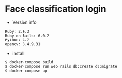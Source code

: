# Face classification login

* Version info
```
Ruby: 2.6.3
Ruby on Rails: 6.0.2
Python: 3.7
opencv: 3.4.9.31
```

* install
```
$ docker-compose build
$ docker-compose run web rails db:create db:migrate
$ docker-compose up
```
